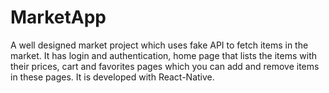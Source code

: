 # MarketApp 

A well designed market project which uses fake API to fetch items in the market. It has login and authentication, home page that lists the items with their prices, cart and favorites pages which you can add and remove items in these pages. It is developed with React-Native.
 
 
